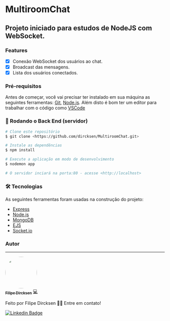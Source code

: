 # MultiroomChat

## Projeto iniciado para estudos de NodeJS com WebSocket.


### Features

- [x] Conexão WebSocket dos usuários ao chat.
- [x] Broadcast das mensagens.
- [x] Lista dos usuários conectados.
<!-- - [x] Conexão ao banco MySQL e recuperação de dados.
- [x] Validação e Recuperação de dados nas views (Express-validator).
- [x] Design Pattern MVC.
- [x] Criação, listagem e home funcionais. -->


### Pré-requisitos

Antes de começar, você vai precisar ter instalado em sua máquina as seguintes ferramentas:
[Git](https://git-scm.com), [Node.js](https://nodejs.org/en/). 
Além disto é bom ter um editor para trabalhar com o código como [VSCode](https://code.visualstudio.com/)

### 🎲 Rodando o Back End (servidor)

```bash
# Clone este repositório
$ git clone <https://github.com/dircksen/MultiroomChat.git>

# Instale as dependências
$ npm install

# Execute a aplicação em modo de desenvolvimento
$ nodemon app

# O servidor inciará na porta:80 - acesse <http://localhost>
```

### 🛠 Tecnologias

As seguintes ferramentas foram usadas na construção do projeto:

- [Express](https://expressjs.com/)
- [Node.js](https://nodejs.org/en/)
- [MongoDB](https://www.mongodb.com/)
- [EJS](https://ejs.co/)
- [Socket.io](https://socket.io/)

### Autor
---

<a href="https://github.com/dircksen">
 <img style="border-radius: 50%;" src="https://avatars.githubusercontent.com/u/33484438?v=4" width="100px;" alt=""/>
 <br />
 <sub><b>Filipe Dircksen</b></sub></a> <a href="https://github.com/dircksen" title="GitHub">💻</a>


Feito por Filipe Dircksen 👋🏽 Entre em contato!

[![Linkedin Badge](https://img.shields.io/badge/-Filipe-blue?style=flat-square&logo=Linkedin&logoColor=white&link=https://www.linkedin.com/in/filipe-dircksen/)](https://www.linkedin.com/in/filipe-dircksen/) 